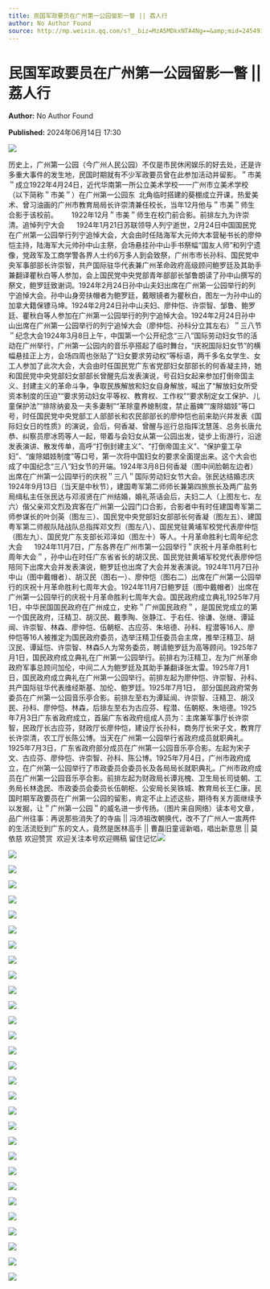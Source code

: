 ```yaml
---
title: 民国军政要员在广州第一公园留影一瞥 || 荔人行
author: No Author Found
source: http://mp.weixin.qq.com/s?__biz=MzA5MDkxNTA4Ng==&amp;mid=2454915239&amp;idx=1&amp;sn=4b453b738ec6d0fb850c87b73171409e&amp;chksm=87a3c0c6b0d449d004cbc5e72b896e70b405561be52e0422f3ad7971a49df411949283f503a1&poc_token=HJ_Do2ejHyO-wNZGG8Q1S8FdPgy1YBBEob-nUEme
---
```


# 民国军政要员在广州第一公园留影一瞥 || 荔人行

**Author:** No Author Found

**Published:** 2024年06月14日 17:30

![](https://mmbiz.qpic.cn/mmbiz_jpg/PJWG74pLsMayvR1AyLpp1OwsWXJhmAMu6hEnyJ4hyVxh2jeFxNGwngJfdXCj1cuXFPwvvJjPH1NhDydQF15CRA/640?wx_fmt=jpeg)

历史上，广州第一公园（今广州人民公园）不仅是市民休闲娱乐的好去处，还是许多重大事件的发生地，民国时期就有不少军政要员曾在此参加活动并留影。＂市美＂成立1922年4月24日，近代华南第一所公立美术学校一一广州市立美术学校（以下简称＂市美＂）在广州第一公园东  北角临时搭建的葵棚成立开课，热爱美术、曾习油画的广州市教育局局长许崇清兼任校长，当年12月他与＂市美＂师生合影于该校前。       1922年12月＂市美＂师生在校门前合影。前排左九为许崇清。追悼列宁大会      1924年1月21日苏联领导人列宁逝世，2月24日中国国民党在广州第一公园举行列宁追悼大会，大会由时任陆海军大元帅大本营秘书长的廖仲恺主持，陆海军大元帅孙中山主祭，会场悬挂孙中山手书祭幅“国友人师”和列宁遗像，党政军及工商学警各界人士约6万多人到会致祭，广州市市长孙科、国民党中央军事部部长许崇智，共产国际驻华代表兼广州革命政府高级顾问鲍罗廷及其助手兼翻译瞿秋白等人参加，会上国民党中央党部青年部部长邹鲁朗读了孙中山撰写的祭文，鲍罗廷致谢词。1924年2月24日孙中山夫妇出席在广州第一公园举行的列宁追悼大会。孙中山身旁扶帽者为鲍罗廷，戴眼镜者为瞿秋白，图左一为孙中山的加拿大籍保镖马坤。1924年2月24日孙中山夫妇、廖仲恺、许崇智、邹鲁、鲍罗廷、瞿秋白等人参加在广州第一公园举行的列宁追悼大会。1924年2月24日孙中山出席在广州第一公园举行的列宁追悼大会（廖仲恺、孙科分立其左右）＂三八节＂纪念大会1924年3月8日上午，中国第一个公开纪念“三八”国际劳动妇女节的活动在广州举行，广州第一公园内的音乐亭搭起了临时舞台，“庆祝国际妇女节”的横幅悬挂正上方，会场四周也张贴了“妇女要求劳动权”等标语，两千多名女学生、女工人参加了此次大会，大会由时任国民党广东省党部妇女部部长的何香凝主持，她和国民党中央党部妇女部部长曾醒先后发表演说，号召妇女起来参加打倒帝国主义、封建主义的革命斗争，争取民族解放和妇女自身解放，喊出了“解放妇女所受资本制度的压迫”“要求劳动妇女平等权、教育权、工作权”“要求制定女工保护、儿童保护法”“排除纳妾及一夫多妻制”“革除童养媳制度，禁止蓄婢”“废除娼妓”等口号，时任国民党中央党部工人部部长和农民部部长的廖仲恺也前来助兴并发表《国际妇女日的性质》的演说，会后，何香凝、曾醒与巡行总指挥沈慧莲、总务长唐允恭、纠察员廖冰筠等人一起，带着与会妇女从第一公园出发，徒步上街游行，沿途发表演讲、散发传单，高呼“打倒封建主义”、“打倒帝国主义”、“保护童工孕妇”、“废除娼妓制度”等口号，第一次将中国妇女的要求全面提出来。这个大会也成了中国纪念“三八”妇女节的开端。1924年3月8日何香凝（图中间脸朝左边者）出席在广州第一公园举行的庆祝＂三八＂国际劳动妇女节大会。张民达结婚志庆1924年9月13日（当天是中秋节），建国粤军第二师师长兼第四旅旅长及两广盐务局缉私主任张民达与邓淑贤在广州结婚，婚礼茶话会后，夫妇二人（上图左七、左六）偕父亲邓文烈及宾客在广州第一公园门口合影，合影者中有时任建国粤军第二师参谋长的叶剑英（图左三）、国民党中央党部妇女部部长何香凝（图左五）、建国粤军第二师舰队陆战队总指挥邓文烈（图左八）、国民党驻黄埔军校党代表廖仲恺（图左九）、国民党广东支部长邓泽如（图左十）等人。十月革命胜利七周年纪念大会      1924年11月7日，广东各界在广州市第一公园举行＂庆祝十月革命胜利七周年大会＂，孙中山在时任广东省省长的胡汉民、国民党驻黄埔军校党代表廖仲恺陪同下出席大会并发表演说，鲍罗廷也出席了大会并发表演说。1924年11月7日孙中山（图中戴帽者）、胡汉民（图右一）、廖仲恺（图右二）出席在广州第一公园举行的庆祝十月革命胜利七周年大会。1924年11月7日鲍罗廷（图中戴帽者）出席在广州第一公园举行的庆祝十月革命胜利七周年大会。国民政府成立典礼1925年7月1日，中华民国国民政府在广州成立，史称＂广州国民政府＂，是国民党成立的第一个国民政府，汪精卫、胡汉民、戴季陶、张静江、于右任、徐谦、张继、谭延闿、许崇智、林森、廖仲恺、伍朝枢、古应芬、朱培德、孙科、程潜等16人、廖仲恺等16人被推定为国民政府委员，选举汪精卫任委员会主席，推举汪精卫、胡汉民、谭延恺、许崇智、林森5人为常务委员，聘请鲍罗廷为高等顾问。1925年7月1日，国民政府成立典礼在广州第一公园举行。前排右为汪精卫，左为广州革命政府军事总顾问加伦，中间二人为鲍罗廷及其助手兼翻译张太雷。1925年7月1日，国民政府成立典礼在广州第一公园举行。前排左起为廖仲恺、许崇智、孙科、共产国际驻华代表维经斯基、加伦、鲍罗廷。1925年7月1日， 部分国民政府常务委员在广州第一公园音乐亭合影。前排左至右为谭延闿、许崇智、汪精卫、胡汉民、孙科、廖仲恺、林森，后排左至右为古应芬、程潜、伍朝枢、朱培德。1925年7月3日广东省政府成立，首届广东省政府组成人员为：主席兼军事厅长许崇智，民政厅长古应芬，财政厅长廖仲恺，建设厅长孙科，商务厅长宋子文，教育厅长许崇清，农工厅长陈公博。当天在广州第一公园举行省政府成员就职典礼。1925年7月3日，广东省政府部分成员在广州第一公园音乐亭合影。左起为宋子文、古应芬、廖仲恺、许崇智、孙科、陈公博。1925年7月4日，广州市政府成立，在广州第一公园举行了市政委员会委员长及各局局长就职典礼。广州市政府成员在广州第一公园音乐亭合影。前排左起为财政局长谭兆槐、卫生局长司徒朝、工务局长林逸民、市政委员会委员长伍朝枢、公安局长吴铁城、教育局长王仁康。民国时期军政要员在广州第一公园的留影，肯定不止上述这些，期待有关方面继续予以发掘，让＂广州第一公园＂的威名进一步传扬。（图片来自网络）读本号文章，品广州往事：再说那些消失了的寺庙 || 冯沛祖改朝换代，改不了广州人一盅两件的生活流贬到广东的文人，竟然是医林高手 || 曹磊旧童谣新唱，唱出新意思 || 莫依慈 欢迎赞赏  欢迎关注本号欢迎赐稿 留住记忆![](https://mmbiz.qpic.cn/mmbiz_png/PJWG74pLsMYhxqL8t2R9QPvhr2V50Y0TdSdnH2icicBIGk5PxrpVKNR4eibSRoFskljmE3h5HcXHic8YOsJicg9rRwg/640?from=appmsg)

![](https://mmbiz.qpic.cn/mmbiz_gif/bL2iaicTYdZn5bia4ogXZH7ErwJm361vO7r0zqic0ysXMRX4nLrsunpWibS5obJTF7PKFblwxXqAkAfLjZNrDsibYQvA/640?wx_fmt=gif)

![](https://mmbiz.qpic.cn/mmbiz_png/PJWG74pLsMYhxqL8t2R9QPvhr2V50Y0TXHdyYOlF0PfeHOPiboAj2JiaSFX5nroOGTrOVxSW6d3xXb7bW7BUX4yA/640?from=appmsg)

![](https://mmbiz.qpic.cn/mmbiz_gif/bL2iaicTYdZn5bia4ogXZH7ErwJm361vO7r0zqic0ysXMRX4nLrsunpWibS5obJTF7PKFblwxXqAkAfLjZNrDsibYQvA/640?wx_fmt=gif)

![](https://mmbiz.qpic.cn/mmbiz_png/PJWG74pLsMYhxqL8t2R9QPvhr2V50Y0Th4yiaE6wWq2axSqUMrgaKoXgZJOnicHFrRic2pqJkQL7HhCfhQbbho0sA/640?from=appmsg)

![](https://mmbiz.qpic.cn/mmbiz_gif/bL2iaicTYdZn5bia4ogXZH7ErwJm361vO7r0zqic0ysXMRX4nLrsunpWibS5obJTF7PKFblwxXqAkAfLjZNrDsibYQvA/640?wx_fmt=gif)

![](https://mmbiz.qpic.cn/mmbiz_png/PJWG74pLsMYhxqL8t2R9QPvhr2V50Y0T9TibVibPibvYFUQJK0TTl73E5eSSiaV1dz7gAaf7y0iakSlME3PXibiaqmcxQ/640?from=appmsg)

![](https://mmbiz.qpic.cn/mmbiz_gif/bL2iaicTYdZn5bia4ogXZH7ErwJm361vO7r0zqic0ysXMRX4nLrsunpWibS5obJTF7PKFblwxXqAkAfLjZNrDsibYQvA/640?wx_fmt=gif)

![](https://mmbiz.qpic.cn/mmbiz_png/PJWG74pLsMYhxqL8t2R9QPvhr2V50Y0TicE5B2OdNsOI8svT7FcIedFXaQI1u6qibbHFTTPqr5Ck7x5aOx7xovDA/640?from=appmsg)

![](https://mmbiz.qpic.cn/mmbiz_gif/bL2iaicTYdZn5bia4ogXZH7ErwJm361vO7r0zqic0ysXMRX4nLrsunpWibS5obJTF7PKFblwxXqAkAfLjZNrDsibYQvA/640?wx_fmt=gif)

![](https://mmbiz.qpic.cn/mmbiz_png/PJWG74pLsMYhxqL8t2R9QPvhr2V50Y0T9cskc8ZAfSVAmFMpxPnlnbet1piaqZdNGuEnrH7RLR8cWA33VIqkjxQ/640?from=appmsg)

![](https://mmbiz.qpic.cn/mmbiz_gif/bL2iaicTYdZn5bia4ogXZH7ErwJm361vO7r0zqic0ysXMRX4nLrsunpWibS5obJTF7PKFblwxXqAkAfLjZNrDsibYQvA/640?wx_fmt=gif)

![](https://mmbiz.qpic.cn/mmbiz_png/PJWG74pLsMYhxqL8t2R9QPvhr2V50Y0TLnlaSAwcZnZsHVtWM3icYf0DsAghGCYeDdbnju4vRiaINlyGyxicES3yA/640?from=appmsg)

![](https://mmbiz.qpic.cn/mmbiz_gif/bL2iaicTYdZn5bia4ogXZH7ErwJm361vO7r0zqic0ysXMRX4nLrsunpWibS5obJTF7PKFblwxXqAkAfLjZNrDsibYQvA/640?wx_fmt=gif)

![](https://mmbiz.qpic.cn/mmbiz_png/PJWG74pLsMYhxqL8t2R9QPvhr2V50Y0TatK4kmIwfUdabDicRXibkqw4eUgNiaRSZPCHIcicCAeNWr9mlRsic53EGxA/640?from=appmsg)

![](https://mmbiz.qpic.cn/mmbiz_gif/bL2iaicTYdZn5bia4ogXZH7ErwJm361vO7r0zqic0ysXMRX4nLrsunpWibS5obJTF7PKFblwxXqAkAfLjZNrDsibYQvA/640?wx_fmt=gif)

![](https://mmbiz.qpic.cn/mmbiz_png/PJWG74pLsMYhxqL8t2R9QPvhr2V50Y0TewILDrziaSHo44YCjkfWLn2E9pFCxfx1fXbemGu84pPSuGY0FRK7icYQ/640?from=appmsg)

![](https://mmbiz.qpic.cn/mmbiz_gif/bL2iaicTYdZn5bia4ogXZH7ErwJm361vO7r0zqic0ysXMRX4nLrsunpWibS5obJTF7PKFblwxXqAkAfLjZNrDsibYQvA/640?wx_fmt=gif)

![](https://mmbiz.qpic.cn/mmbiz_png/PJWG74pLsMYhxqL8t2R9QPvhr2V50Y0TEmOyPCznvJlNdtuAiaOCEk3Vr7CvAet0k2H60MsuhAxPoAfe7WlfvxQ/640?from=appmsg)

![](https://mmbiz.qpic.cn/mmbiz_gif/bL2iaicTYdZn5bia4ogXZH7ErwJm361vO7r0zqic0ysXMRX4nLrsunpWibS5obJTF7PKFblwxXqAkAfLjZNrDsibYQvA/640?wx_fmt=gif)

![](https://mmbiz.qpic.cn/mmbiz_png/PJWG74pLsMYhxqL8t2R9QPvhr2V50Y0TExBia6UmEFJrpH5Bib0fRjOicpmLvG2ia9wXsc9sU6LicQDKT5hxJ0D7F4g/640?from=appmsg)

![](https://mmbiz.qpic.cn/mmbiz_gif/bL2iaicTYdZn5bia4ogXZH7ErwJm361vO7r0zqic0ysXMRX4nLrsunpWibS5obJTF7PKFblwxXqAkAfLjZNrDsibYQvA/640?wx_fmt=gif)

![](https://mmbiz.qpic.cn/mmbiz_png/PJWG74pLsMYhxqL8t2R9QPvhr2V50Y0TJl8uwLxY3jzDTJlBdmY4FwibWuQKM3oELibwicYlCMXnkkW1Wu8xKiaEHw/640?from=appmsg)

![](https://mmbiz.qpic.cn/mmbiz_gif/bL2iaicTYdZn5bia4ogXZH7ErwJm361vO7r0zqic0ysXMRX4nLrsunpWibS5obJTF7PKFblwxXqAkAfLjZNrDsibYQvA/640?wx_fmt=gif)

![](https://mmbiz.qpic.cn/mmbiz_png/PJWG74pLsMYhxqL8t2R9QPvhr2V50Y0TS4pTqQxN4KCrqTJzwy4ZIuHibrlnW6w4DfjwfQheZo0KibLK4z8fkewA/640?from=appmsg)

![](https://mmbiz.qpic.cn/mmbiz_gif/bL2iaicTYdZn5bia4ogXZH7ErwJm361vO7r0zqic0ysXMRX4nLrsunpWibS5obJTF7PKFblwxXqAkAfLjZNrDsibYQvA/640?wx_fmt=gif)

![](https://mmbiz.qpic.cn/mmbiz_gif/PJWG74pLsMayvR1AyLpp1OwsWXJhmAMusfs1pQabdPdhBk4997RJ6orCd8NJIkE6QtgAQLO9aEydzZrVqqk7ew/640?wx_fmt=gif&tp=webp&wxfrom=5&wx_lazy=1)

![](https://mmbiz.qpic.cn/mmbiz_gif/PJWG74pLsMY4kze1RswORlwIruFfBicEYeomLV8Tjs3AO8zO5OIk2usXQ2wZOicfrAxou4MXF2OLDPUcfQiafn3SA/640?wx_fmt=gif&tp=webp&wxfrom=5&wx_lazy=1)

![](https://mmbiz.qpic.cn/mmbiz_jpg/PJWG74pLsMattAskmpcvtPqMpIAHv903ej09445slGiacxZia7YJLTjTfduepq4uPgA9SsCrq2xPG9UmJD0ao2MA/640?wx_fmt=other&tp=webp&wxfrom=5&wx_lazy=1&wx_co=1)

![](https://mmbiz.qpic.cn/mmbiz_png/PJWG74pLsMbxzxSWsbSxWa401icEeDUWiawxAxbdgTq3LmtribGicfmgEgabFONInhdrQRwY9Y4pmxRGlAoaQAaMDA/640?wx_fmt=other&tp=webp&wxfrom=5&wx_lazy=1&wx_co=1)



